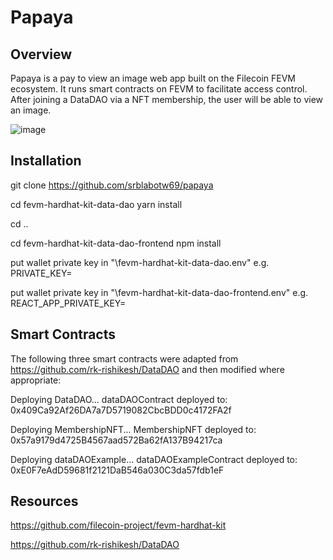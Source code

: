 # Papaya

 
Overview
--------

Papaya is a pay to view an image web app built on the Filecoin FEVM ecosystem.  It runs smart contracts on FEVM to facilitate access control.
After joining a DataDAO via a NFT membership, the user will be able to view an image.

![image](https://user-images.githubusercontent.com/6956428/221739042-77a7a8ac-7c4d-40cd-b224-c25560090e1a.png)


Installation
------------

git clone https://github.com/srblabotw69/papaya

cd fevm-hardhat-kit-data-dao
yarn install

cd ..

cd fevm-hardhat-kit-data-dao-frontend
npm install

put wallet private key in "\fevm-hardhat-kit-data-dao\.env"
e.g.   PRIVATE_KEY=<WALLET KEY>

put wallet private key in "\fevm-hardhat-kit-data-dao-frontend\.env"
e.g.   REACT_APP_PRIVATE_KEY=<WALLET KEY>


Smart Contracts
---------------

The following three smart contracts were adapted from https://github.com/rk-rishikesh/DataDAO and then modified where appropriate:


Deploying DataDAO...
dataDAOContract deployed to: 0x409Ca92Af26DA7a7D5719082CbcBDD0c4172FA2f
 
Deploying MembershipNFT...
MembershipNFT deployed to: 0x57a9179d4725B4567aad572Ba62fA137B94217ca
 
Deploying dataDAOExample...
dataDAOExampleContract deployed to: 0xE0F7eAdD59681f2121DaB546a030C3da57fdb1eF
 


Resources
---------


https://github.com/filecoin-project/fevm-hardhat-kit

https://github.com/rk-rishikesh/DataDAO


